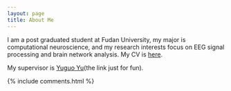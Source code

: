 ```yaml
---
layout: page
title: About Me 
---
```


I am a post graduated student at Fudan University, my major is computational neuroscience, and my research interests focus on EEG signal processing and brain network analysis. My CV is [here](CV_Fudan_2016_MS.pdf).

My supervisor is [Yuguo Yu](Yu.html)(the link just for fun).
<p> 


{% include comments.html %}

